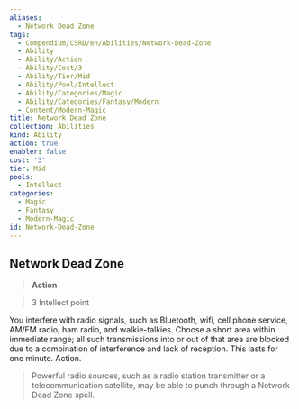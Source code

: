```yaml
---
aliases:
  - Network Dead Zone
tags:
  - Compendium/CSRD/en/Abilities/Network-Dead-Zone
  - Ability
  - Ability/Action
  - Ability/Cost/3
  - Ability/Tier/Mid
  - Ability/Pool/Intellect
  - Ability/Categories/Magic
  - Ability/Categories/Fantasy/Modern
  - Content/Modern-Magic
title: Network Dead Zone
collection: Abilities
kind: Ability
action: true
enabler: false
cost: '3'
tier: Mid
pools:
  - Intellect
categories:
  - Magic
  - Fantasy
  - Modern-Magic
id: Network-Dead-Zone
---
```

## Network Dead Zone  
>**Action**    
>3 Intellect point  
  
You interfere with radio signals, such as Bluetooth, wifi, cell phone service, AM/FM radio, ham radio, and walkie-talkies. Choose a short area within immediate range; all such transmissions into or out of that area are blocked due to a combination of interference and lack of reception. This lasts for one minute. Action.   
  
>Powerful radio sources, such as a radio station transmitter or a telecommunication satellite, may be able to punch through a Network Dead Zone spell.  
  
  
  
  
  
  
